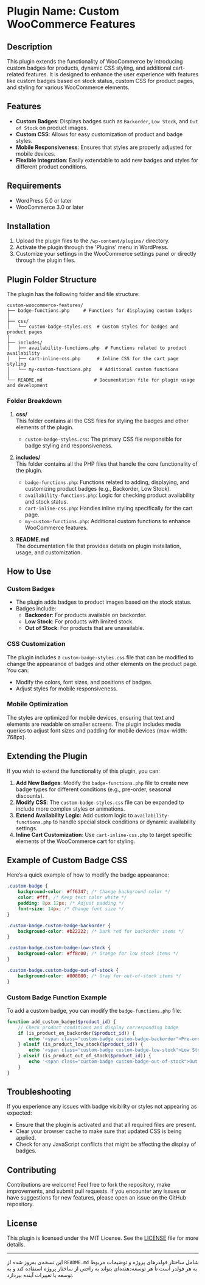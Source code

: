 
# Plugin Name: Custom WooCommerce Features

## Description

This plugin extends the functionality of WooCommerce by introducing custom badges for products, dynamic CSS styling, and additional cart-related features. It is designed to enhance the user experience with features like custom badges based on stock status, custom CSS for product pages, and styling for various WooCommerce elements.

## Features

- **Custom Badges**: Displays badges such as `Backorder`, `Low Stock`, and `Out of Stock` on product images.
- **Custom CSS**: Allows for easy customization of product and badge styles.
- **Mobile Responsiveness**: Ensures that styles are properly adjusted for mobile devices.
- **Flexible Integration**: Easily extendable to add new badges and styles for different product conditions.

## Requirements

- WordPress 5.0 or later
- WooCommerce 3.0 or later

## Installation

1. Upload the plugin files to the `/wp-content/plugins/` directory.
2. Activate the plugin through the 'Plugins' menu in WordPress.
3. Customize your settings in the WooCommerce settings panel or directly through the plugin files.

## Plugin Folder Structure

The plugin has the following folder and file structure:

```
custom-woocommerce-features/
├── badge-functions.php     # Functions for displaying custom badges
│
├── css/
│   └── custom-badge-styles.css  # Custom styles for badges and product pages
│
├── includes/
│   ├── availability-functions.php  # Functions related to product availability
│   ├── cart-inline-css.php      # Inline CSS for the cart page styling
│   └── my-custom-functions.php   # Additional custom functions
│
└── README.md                   # Documentation file for plugin usage and development
```

### Folder Breakdown

1. **css/**  
   This folder contains all the CSS files for styling the badges and other elements of the plugin.  
   - `custom-badge-styles.css`: The primary CSS file responsible for badge styling and responsiveness.

2. **includes/**  
   This folder contains all the PHP files that handle the core functionality of the plugin.  
   - `badge-functions.php`: Functions related to adding, displaying, and customizing product badges (e.g., Backorder, Low Stock).
   - `availability-functions.php`: Logic for checking product availability and stock status.
   - `cart-inline-css.php`: Handles inline styling specifically for the cart page.
   - `my-custom-functions.php`: Additional custom functions to enhance WooCommerce features.

3. **README.md**  
   The documentation file that provides details on plugin installation, usage, and customization.

## How to Use

### Custom Badges
- The plugin adds badges to product images based on the stock status.
- Badges include:
  - **Backorder**: For products available on backorder.
  - **Low Stock**: For products with limited stock.
  - **Out of Stock**: For products that are unavailable.

### CSS Customization
The plugin includes a `custom-badge-styles.css` file that can be modified to change the appearance of badges and other elements on the product page. You can:
- Modify the colors, font sizes, and positions of badges.
- Adjust styles for mobile responsiveness.

### Mobile Optimization
The styles are optimized for mobile devices, ensuring that text and elements are readable on smaller screens. The plugin includes media queries to adjust font sizes and padding for mobile devices (max-width: 768px).

## Extending the Plugin

If you wish to extend the functionality of this plugin, you can:
1. **Add New Badges**: Modify the `badge-functions.php` file to create new badge types for different conditions (e.g., pre-order, seasonal discounts).
2. **Modify CSS**: The `custom-badge-styles.css` file can be expanded to include more complex styles or animations.
3. **Extend Availability Logic**: Add custom logic to `availability-functions.php` to handle special stock conditions or dynamic availability settings.
4. **Inline Cart Customization**: Use `cart-inline-css.php` to target specific elements of the WooCommerce cart for styling.

## Example of Custom Badge CSS

Here’s a quick example of how to modify the badge appearance:

```css
.custom-badge {
    background-color: #ff6347; /* Change background color */
    color: #fff; /* Keep text color white */
    padding: 8px 12px; /* Adjust padding */
    font-size: 14px; /* Change font size */
}

.custom-badge.custom-badge-backorder {
    background-color: #b22222; /* Dark red for backorder items */
}

.custom-badge.custom-badge-low-stock {
    background-color: #ff8c00; /* Orange for low stock items */
}

.custom-badge.custom-badge-out-of-stock {
    background-color: #808080; /* Gray for out-of-stock items */
}
```

### Custom Badge Function Example

To add a custom badge, you can modify the `badge-functions.php` file:

```php
function add_custom_badge($product_id) {
    // Check product conditions and display corresponding badge
    if (is_product_on_backorder($product_id)) {
        echo '<span class="custom-badge custom-badge-backorder">Pre-order</span>';
    } elseif (is_product_low_stock($product_id)) {
        echo '<span class="custom-badge custom-badge-low-stock">Low Stock</span>';
    } elseif (is_product_out_of_stock($product_id)) {
        echo '<span class="custom-badge custom-badge-out-of-stock">Out of Stock</span>';
    }
}
```

## Troubleshooting

If you experience any issues with badge visibility or styles not appearing as expected:
- Ensure that the plugin is activated and that all required files are present.
- Clear your browser cache to make sure that updated CSS is being applied.
- Check for any JavaScript conflicts that might be affecting the display of badges.

## Contributing

Contributions are welcome! Feel free to fork the repository, make improvements, and submit pull requests. If you encounter any issues or have suggestions for new features, please open an issue on the GitHub repository.

## License

This plugin is licensed under the MIT License. See the [LICENSE](LICENSE) file for more details.

---

این نسخه‌ی به‌روز شده از `README.md` شامل ساختار فولدرهای پروژه و توضیحات مربوط به هر فولدر است تا هر توسعه‌دهنده‌ای بتواند به راحتی از ساختار پروژه استفاده کند و به توسعه یا تغییرات آینده بپردازد.